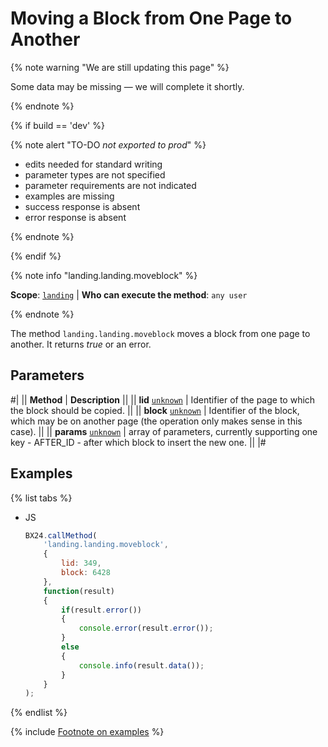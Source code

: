 # Moving a Block from One Page to Another

{% note warning "We are still updating this page" %}

Some data may be missing — we will complete it shortly.

{% endnote %}

{% if build == 'dev' %}

{% note alert "TO-DO _not exported to prod_" %}

- edits needed for standard writing
- parameter types are not specified
- parameter requirements are not indicated
- examples are missing
- success response is absent
- error response is absent

{% endnote %}

{% endif %}

{% note info "landing.landing.moveblock" %}

**Scope**: [`landing`](../../../scopes/permissions.md) | **Who can execute the method**: `any user`

{% endnote %}

The method `landing.landing.moveblock` moves a block from one page to another. It returns *true* or an error.

## Parameters

#|
|| **Method** | **Description** ||
|| **lid**
[`unknown`](../../../data-types.md) | Identifier of the page to which the block should be copied. ||
|| **block**
[`unknown`](../../../data-types.md) | Identifier of the block, which may be on another page (the operation only makes sense in this case). ||
|| **params**
[`unknown`](../../../data-types.md) | array of parameters, currently supporting one key - AFTER_ID - after which block to insert the new one. ||
|#

## Examples

{% list tabs %}

- JS

    ```js
    BX24.callMethod(
        'landing.landing.moveblock',
        {
            lid: 349,
            block: 6428
        },
        function(result)
        {
            if(result.error())
            {
                console.error(result.error());
            }
            else
            {
                console.info(result.data());
            }
        }
    );
    ```

{% endlist %}



{% include [Footnote on examples](../../../../_includes/examples.md) %}